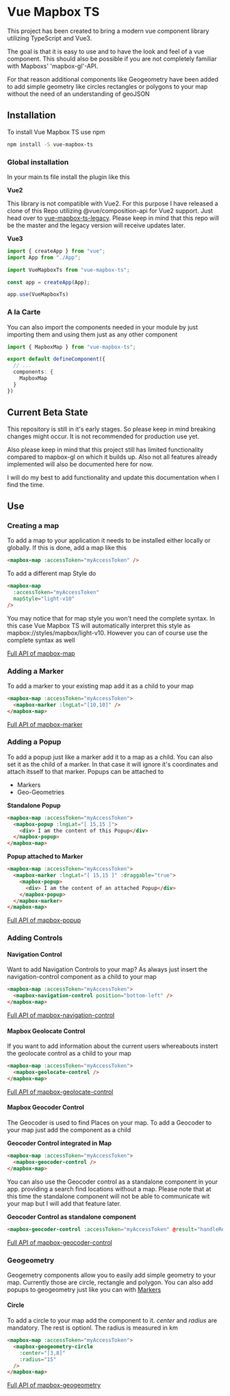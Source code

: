 # Vue Mapbox TS

This project has been created to bring a modern vue component library utilizing TypeScript and Vue3.

The goal is that it is easy to use and to have the look and feel of a vue component. This should also be possible if you are not completely familiar with Mapboxs' 'mapbox-gl'-API.

For that reason additional components like Geogeometry have been added to add simple geometry like circles rectangles or polygons to your map without the need of an understanding of geoJSON

## Installation

To install Vue Mapbox TS use npm
```sh
npm install -S vue-mapbox-ts
```

### Global installation
In your main.ts file install the plugin like this 

**Vue2**

This library is not compatible with Vue2. For this purpose I have released a clone of this Repo utilizing @vue/composition-api for Vue2 support. Just head over to [vue-mapbox-ts-legacy](https://www.npmjs.com/package/vue-mapbox-ts-legacy).
Please keep in mind that this repo will be the master and the legacy version will receive updates later.

**Vue3**
```ts
import { createApp } from "vue";
import App from "./App";

import VueMapboxTs from "vue-mapbox-ts";

const app = createApp(App);

app.use(VueMapboxTs)
```

### A la Carte
You can also import the components needed in your module by just importing them and using them just as any other component

```ts
import { MapboxMap } from "vue-mapbox-ts";

export default defineComponent({
  // ...
  components: {
    MapboxMap
  }
})
```

## Current Beta State
This repository is still in it's early stages. So please keep in mind breaking changes might occur. It is not recommended for production use yet.

Also please keep in mind that this project still has limited functionality compared to mapbox-gl on which it builds up. Also not all features already implemented will also be documented here for now.

I will do my best to add functionality and update this documentation when I find the time.


## Use

### Creating a map
To add a map to your application it needs to be installed either locally or globally. If this is done, add a map like this

```html
<mapbox-map :accessToken="myAccessToken" />
```

To add a different map Style do

```html
<mapbox-map 
  :accessToken="myAccessToken"
  mapStyle="light-v10"
/>
```
You may notice that for map style you won't need the complete syntax. In this case Vue Mapbox TS will automatically interpret this style as mapbox://styles/mapbox/light-v10. However you can of course use the complete syntax as well

[Full API of mapbox-map](https://gitlab.com/relief-melone/vue-mapbox-ts/-/tree/master/documentation/MapboxMap.md)

### Adding a Marker
To add a marker to your existing map add it as a child to your map
```html
<mapbox-map :accessToken="myAccessToken">
  <mapbox-marker :lngLat="[10,10]" />
</mapbox-map>
```

[Full API of mapbox-marker](https://gitlab.com/relief-melone/vue-mapbox-ts/-/tree/master/documentation/MapboxMarker.md)

### Adding a Popup
To add a popup just like a marker add it to a map as a child. You can also set it as the child of a marker. In that case it will ignore it's coordinates and attach itsself to that marker. Popups can be attached to

- Markers
- Geo-Geometries

**Standalone Popup**
```html
<mapbox-map :accessToken="myAccessToken">
  <mapbox-popup :lngLat="[ 15,15 ]">
    <div> I am the content of this Popup</div>
  </mapbox-popup>
</mapbox-map>
```

**Popup attached to Marker**
```html
<mapbox-map :accessToken="myAccessToken">
  <mapbox-marker :lngLat="[ 15,15 ]" :draggable="true">
    <mapbox-popup>
      <div> I am the content of an attached Popup</div>
    </mapbox-popup>
  </mapbox-marker>
</mapbox-map>
```

[Full API of mapbox-popup](https://gitlab.com/relief-melone/vue-mapbox-ts/-/tree/master/documentation/MapboxPopup.md)


### Adding Controls

#### Navigation Control

Want to add Navigation Controls to your map? As always just insert the navigation-control component as a child to your map

```html
<mapbox-map :accessToken="myAccessToken">
  <mapbox-navigation-control position="bottom-left" />
</mapbox-map>
```

[Full API of mapbox-navigation-control](./tree/master/documentation/MapboxNavigationControl.md)

#### Mapbox Geolocate Control
If you want to add information about the current users whereabouts instert the geolocate control as a child to your map

```html
<mapbox-map :accessToken="myAccessToken">
  <mapbox-geolocate-control />
</mapbox-map>
```
[Full API of mapbox-geolocate-control](https://gitlab.com/relief-melone/vue-mapbox-ts/-/tree/master/documentation/MapboxGeolocateControl.md)


#### Mapbox Geocoder Control
The Geocoder is used to find Places on your map. To add a Geocoder to your map just add the component as a child

**Geocoder Control integrated in Map**
```html
<mapbox-map :accessToken="myAccessToken">
  <mapbox-geocoder-control />    
</mapbox-map>
```

You can also use the Geocoder control as a standalone component in your app. providing a search find locations without a map. Please note that at this time the standalone component will not be able to communicate wit your map but I will add that feature later.

**Geocoder Control as standalone component**
```html
<mapbox-geocoder-control :accessToken="myAccessToken" @result="handleResult" />
```

[Full API of mapbox-geocoder-control](https://gitlab.com/relief-melone/vue-mapbox-ts/-/tree/master/documentation/MapboxGeocoderControl.md)

### Geogeometry

Geogemetry components allow you to easily add simple geometry to your map. Currently those are circle, rectangle and polygon. You can also add popups to geogeometry just like you can with [Markers](#adding-a-marker)


#### Circle

To add a circle to your map add the component to it. *center* and *radius* are mandatory. The rest is optionl. The radius is measured in km

```html
<mapbox-map :accessToken="myAccessToken">
  <mapbox-geogeometry-circle
    :center="[3,8]"
    :radius="15"
  />
</mapbox-map>
```

[Full API of mapbox-geogeometry](https://gitlab.com/relief-melone/vue-mapbox-ts/-/tree/master/documentation/MapboxGeogeometry.md)